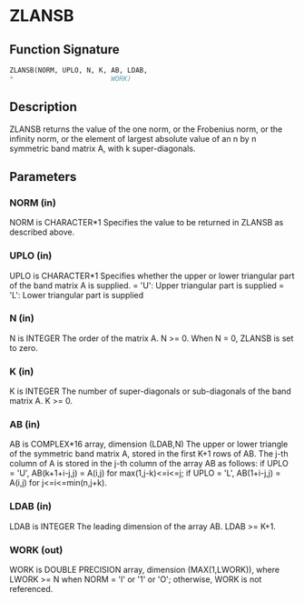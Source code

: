 # ZLANSB

## Function Signature

```fortran
ZLANSB(NORM, UPLO, N, K, AB, LDAB,
*                        WORK)
```

## Description


 ZLANSB  returns the value of the one norm,  or the Frobenius norm, or
 the  infinity norm,  or the element of  largest absolute value  of an
 n by n symmetric band matrix A,  with k super-diagonals.

## Parameters

### NORM (in)

NORM is CHARACTER*1 Specifies the value to be returned in ZLANSB as described above.

### UPLO (in)

UPLO is CHARACTER*1 Specifies whether the upper or lower triangular part of the band matrix A is supplied. = 'U': Upper triangular part is supplied = 'L': Lower triangular part is supplied

### N (in)

N is INTEGER The order of the matrix A. N >= 0. When N = 0, ZLANSB is set to zero.

### K (in)

K is INTEGER The number of super-diagonals or sub-diagonals of the band matrix A. K >= 0.

### AB (in)

AB is COMPLEX*16 array, dimension (LDAB,N) The upper or lower triangle of the symmetric band matrix A, stored in the first K+1 rows of AB. The j-th column of A is stored in the j-th column of the array AB as follows: if UPLO = 'U', AB(k+1+i-j,j) = A(i,j) for max(1,j-k)<=i<=j; if UPLO = 'L', AB(1+i-j,j) = A(i,j) for j<=i<=min(n,j+k).

### LDAB (in)

LDAB is INTEGER The leading dimension of the array AB. LDAB >= K+1.

### WORK (out)

WORK is DOUBLE PRECISION array, dimension (MAX(1,LWORK)), where LWORK >= N when NORM = 'I' or '1' or 'O'; otherwise, WORK is not referenced.

